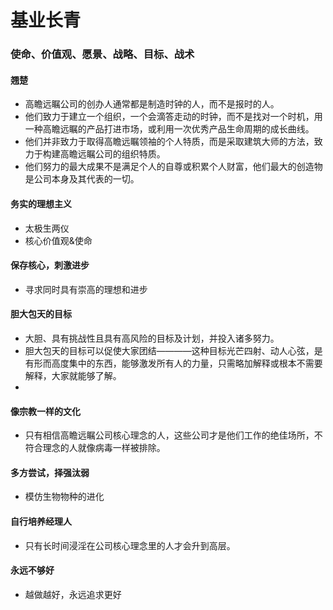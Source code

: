# 基业长青
### 使命、价值观、愿景、战略、目标、战术

#### 翘楚
* 高瞻远瞩公司的创办人通常都是制造时钟的人，而不是报时的人。
* 他们致力于建立一个组织，一个会滴答走动的时钟，而不是找对一个时机，用一种高瞻远瞩的产品打进市场，或利用一次优秀产品生命周期的成长曲线。
* 他们并非致力于取得高瞻远瞩领袖的个人特质，而是采取建筑大师的方法，致力于构建高瞻远瞩公司的组织特质。
* 他们努力的最大成果不是满足个人的自尊或积累个人财富，他们最大的创造物是公司本身及其代表的一切。


#### 务实的理想主义
* 太极生两仪
* 核心价值观&使命

 
#### 保存核心，刺激进步
* 寻求同时具有崇高的理想和进步


#### 胆大包天的目标
* 大胆、具有挑战性且具有高风险的目标及计划，并投入诸多努力。 
* 胆大包天的目标可以促使大家团结————这种目标光芒四射、动人心弦，是有形而高度集中的东西，能够激发所有人的力量，只需略加解释或根本不需要解释，大家就能够了解。
* 

#### 像宗教一样的文化
* 只有相信高瞻远瞩公司核心理念的人，这些公司才是他们工作的绝佳场所，不符合理念的人就像病毒一样被排除。

 
#### 多方尝试，择强汰弱
* 模仿生物物种的进化

 
#### 自行培养经理人
* 只有长时间浸淫在公司核心理念里的人才会升到高层。


#### 永远不够好
* 越做越好，永远追求更好
